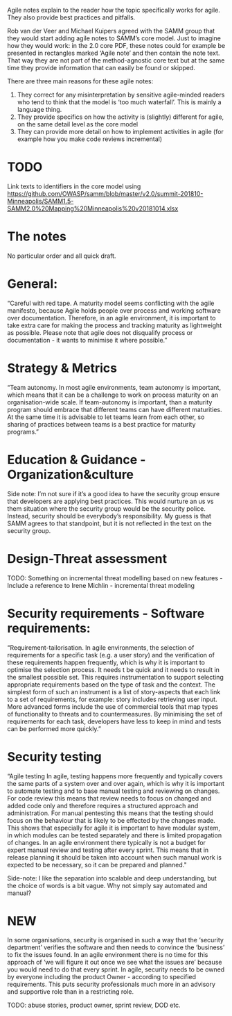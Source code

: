 Agile notes explain to the reader how the topic specifically works for agile. They also provide best practices and pitfalls. 

Rob van der Veer and Michael Kuipers agreed with the SAMM group that they would start adding agile notes to SAMM’s core model.  Just to imagine how they would work:  in the 2.0 core PDF, these notes could for example be presented in rectangles marked ‘Agile note’ and then contain the note text. That way they are not part of the method-agnostic core text but at the same time they provide information that can easily be found or skipped.

There are three main reasons for these agile notes:
1. They correct for any misinterpretation by sensitive agile-minded readers who tend to think that the model is ‘too much waterfall’. This is mainly a language thing.
2. They provide specifics on how the activity is (slightly) different for agile, on the same detail level as the core model
3. They can provide more detail on how to implement activities in agile (for example how you make code reviews incremental)

TODO
=====
Link texts to identifiers in the core model using https://github.com/OWASP/samm/blob/master/v2.0/summit-201810-Minneapolis/SAMM1.5-SAMM2.0%20Mapping%20Minneapolis%20v20181014.xlsx  

The notes
=========
No particular order and all quick draft.

General:
==============
“Careful with red tape.
A maturity model seems conflicting with the agile manifesto, because Agile holds people over process and working software over documentation. Therefore, in an agile environment, it is important to take extra care for making the process and tracking maturity as lightweight as possible. Please note that agile does not disqualify process or documentation - it wants to minimise it where possible.”

Strategy & Metrics
==============
“Team autonomy.
In most agile environments, team autonomy is important, which means that it can be a challenge to work on process maturity on an organisation-wide scale. If team-autonomy is important, than a maturity program should embrace that different teams can have different maturities. At the same time it is advisable to let teams learn from each other, so sharing of practices between teams is a best practice for maturity programs.”

Education & Guidance - Organization&culture
==============
Side note: I’m not sure if it’s a good idea to have the security group ensure that developers are applying best practices. This would nurture an us vs them situation where the security group would be the security police. Instead, security should be everybody’s responsibility. My guess is that SAMM agrees to that standpoint, but it is not reflected in the text on the security group.

Design-Threat assessment
==============
TODO: Something on incremental threat modelling based on new features
-Include a reference to Irene Michlin - incremental threat modeling


Security requirements - Software requirements:
==============
“Requirement-tailorisation.
In agile environments, the selection of requirements for a specific task (e.g. a user story) and the verification of these requirements happen frequently, which is why it is important to optimise the selection process. It needs t be quick and it needs to result in the smallest possible set. This requires instrumentation to support selecting appropriate requirements based on the type of task and the context. The simplest form of such an instrument is a list of story-aspects that each link to a set of requirements, for example: story includes retrieving user input. More advanced forms include the use of commercial tools that map types of functionality to threats and to countermeasures. By minimising the set of requirements for each task, developers have less to keep in mind and tests can be performed more quickly.”

Security testing
==============
“Agile testing
In agile, testing happens more frequently and typically covers the same parts of a system over and over again, which is why it is important to automate testing and to base manual testing and reviewing on changes. For code review this means that review needs to focus on changed and added code only and therefore requires a structured approach and administration. For manual pentesting this means that the testing should focus on the behaviour that is likely to be effected by the changes made. This shows that especially for agile it is important to have modular system, in which modules can be tested separately and there is limited propagation of changes. In an agile environment there typically is not a budget for expert manual review and testing after every sprint. This means that in release planning it should be taken into account when such manual work is expected to be necessary, so it can be prepared and planned."

Side-note: I like the separation into scalable and deep understanding, but the choice of words is a bit vague. Why not simply say automated and manual?

NEW
====
In some organisations, security is organised in such a way that the ‘security department’ verifies the software and then needs to convince the ‘business’ to fix the issues found. In an agile environment there is no time for this approach of ‘we will figure it out once we see what the issues are’ because you would need to do that every sprint. In agile, security needs to be owned by everyone including the product Owner - according to specified requirements. This puts security professionals much more in an advisory and supportive role than in a restricting role.

TODO: abuse stories, product owner, sprint review, DOD etc.
